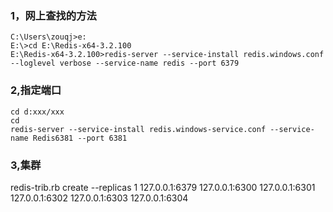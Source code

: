 ### 1，网上查找的方法
```
C:\Users\zouqj>e:
E:\>cd E:\Redis-x64-3.2.100
E:\Redis-x64-3.2.100>redis-server --service-install redis.windows.conf --loglevel verbose --service-name redis --port 6379
```

### 2,指定端口
```
cd d:xxx/xxx
cd
redis-server --service-install redis.windows-service.conf --service-name Redis6381 --port 6381
```
### 3,集群
redis-trib.rb create --replicas 1 127.0.0.1:6379 127.0.0.1:6300 127.0.0.1:6301 127.0.0.1:6302 127.0.0.1:6303 127.0.0.1:6304